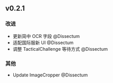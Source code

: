 ## v0.2.1

### 改进

- 更新简中 OCR 字段 @Dissectum
- 适配国际服新 UI @Dissectum
- 调整 TacticalChallenge 等待方式 @Dissectum

### 其他

- Update ImageCropper @Dissectum
